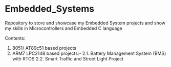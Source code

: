 # Embedded_Systems
Repository to store and showcase my Embedded System projects and show my skills in Microcontrollers and Embedded C language 

Contents:
1. 8051/ AT89c51 based projects
2. ARM7 LPC2148 based projects:- 2.1. Battery Management System (BMS) with RTOS
                                 2.2. Smart Traffic and Street Light Project
